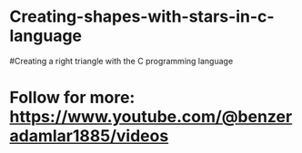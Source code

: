 # Creating-shapes-with-stars-in-c-language
#Creating a right triangle with the C programming language
# Follow for more: https://www.youtube.com/@benzeradamlar1885/videos
